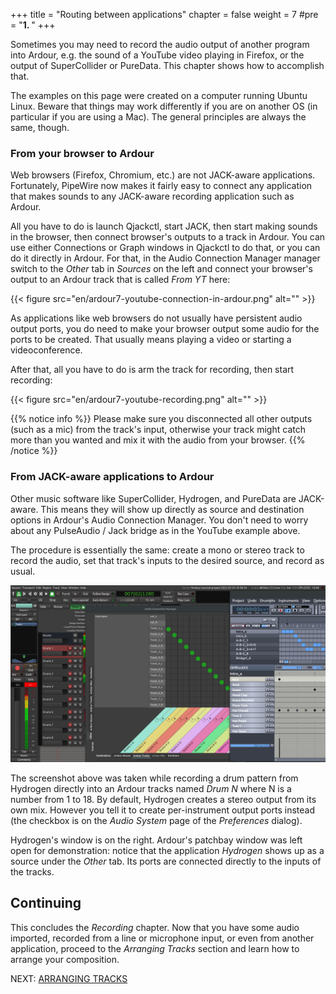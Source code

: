 +++
title = "Routing between applications"
chapter = false
weight = 7
#pre = "<b>1. </b>"
+++

Sometimes you may need to record the audio output of another program into
Ardour, e.g. the sound of a YouTube video playing in Firefox, or the output of
SuperCollider or PureData. This chapter shows how to accomplish that.

The examples on this page were created on a computer running Ubuntu Linux.
Beware that things may work differently if you are on another OS (in particular
if you are using a Mac). The general principles are always the same, though.

### From your browser to Ardour

Web browsers (Firefox, Chromium, etc.) are not JACK-aware applications.
Fortunately, PipeWire now makes it fairly easy to connect any application that
makes sounds to any JACK-aware recording application such as Ardour.

All you have to do is launch Qjackctl, start JACK, then start making sounds in
the browser, then connect browser's outputs to a track in Ardour. You can use
either Connections or Graph windows in Qjackctl to do that, or you can do it
directly in Ardour. For that, in the Audio Connection Manager manager switch to
the _Other_ tab in _Sources_ on the left and connect your browser's output to an
Ardour track that is called _From YT_ here:

{{< figure src="en/ardour7-youtube-connection-in-ardour.png" alt="" >}}

As applications like web browsers do not usually have persistent audio output
ports, you do need to make your browser output some audio for the ports to be
created. That usually means playing a video or starting a videoconference.

After that, all you have to do is arm the track for recording, then start
recording:

{{< figure src="en/ardour7-youtube-recording.png" alt="" >}}

{{% notice info %}}
Please make sure you disconnected all other outputs (such as a mic) from the
track's input, otherwise your track might catch more than you wanted and mix it
with the audio from your browser. 
{{% /notice %}}

### From JACK-aware applications to Ardour

Other music software like SuperCollider, Hydrogen, and PureData are
JACK-aware. This means they will show up directly as source and
destination options in Ardour's Audio Connection Manager. You don't need
to worry about any PulseAudio / Jack bridge as in the YouTube example
above.

The procedure is essentially the same: create a mono or stereo track to
record the audio, set that track's inputs to the desired source, and
record as usual. 

![Hydrogen](en/ardour7-hydrogen.png) 

The screenshot above was taken while recording a drum pattern from Hydrogen
directly into an Ardour tracks named _Drum N_ where N is a number from 1 to 18.
By default, Hydrogen creates a stereo output from its own mix. However you tell
it to create per-instrument output ports instead (the checkbox is on the _Audio
System_ page of the _Preferences_ dialog).

Hydrogen's window is on the right. Ardour's patchbay window was left open for
demonstration: notice that the application _Hydrogen_ shows up as a source
under the _Other_ tab. Its ports are connected directly to the inputs of the
tracks.

## Continuing

This concludes the _Recording_ chapter. Now that you have some audio imported,
recorded from a line or microphone input, or even from another application,
proceed to the _Arranging Tracks_ section and learn how to arrange your
composition.

NEXT: [ARRANGING TRACKS](../../editing-sessions/arranging-tracks/)
